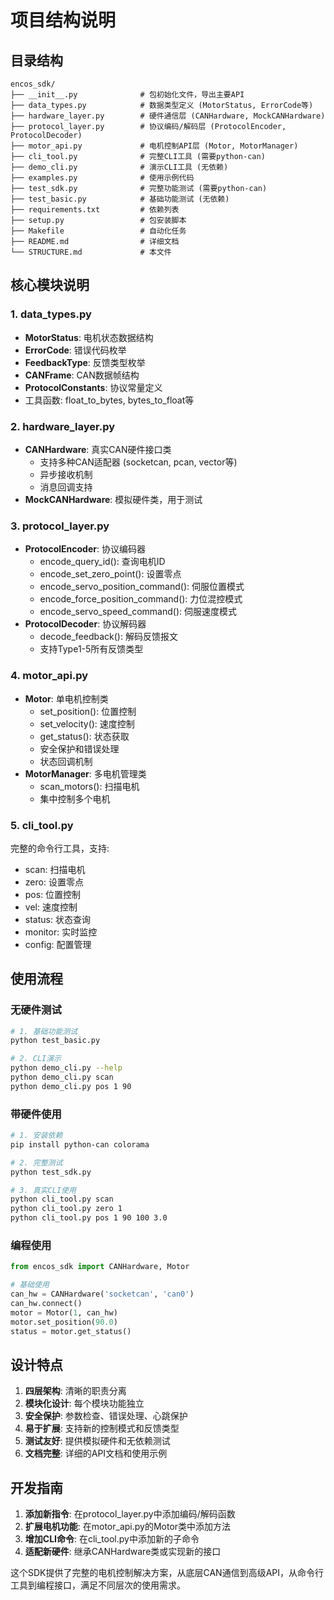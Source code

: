 # 项目结构说明

## 目录结构

```
encos_sdk/
├── __init__.py              # 包初始化文件，导出主要API
├── data_types.py            # 数据类型定义 (MotorStatus, ErrorCode等)
├── hardware_layer.py        # 硬件通信层 (CANHardware, MockCANHardware)
├── protocol_layer.py        # 协议编码/解码层 (ProtocolEncoder, ProtocolDecoder)  
├── motor_api.py             # 电机控制API层 (Motor, MotorManager)
├── cli_tool.py              # 完整CLI工具 (需要python-can)
├── demo_cli.py              # 演示CLI工具 (无依赖)
├── examples.py              # 使用示例代码
├── test_sdk.py              # 完整功能测试 (需要python-can)
├── test_basic.py            # 基础功能测试 (无依赖)
├── requirements.txt         # 依赖列表
├── setup.py                 # 包安装脚本
├── Makefile                 # 自动化任务
├── README.md                # 详细文档
└── STRUCTURE.md             # 本文件
```

## 核心模块说明

### 1. data_types.py
- **MotorStatus**: 电机状态数据结构
- **ErrorCode**: 错误代码枚举
- **FeedbackType**: 反馈类型枚举
- **CANFrame**: CAN数据帧结构
- **ProtocolConstants**: 协议常量定义
- 工具函数: float_to_bytes, bytes_to_float等

### 2. hardware_layer.py
- **CANHardware**: 真实CAN硬件接口类
  - 支持多种CAN适配器 (socketcan, pcan, vector等)
  - 异步接收机制
  - 消息回调支持
- **MockCANHardware**: 模拟硬件类，用于测试

### 3. protocol_layer.py
- **ProtocolEncoder**: 协议编码器
  - encode_query_id(): 查询电机ID
  - encode_set_zero_point(): 设置零点
  - encode_servo_position_command(): 伺服位置模式
  - encode_force_position_command(): 力位混控模式
  - encode_servo_speed_command(): 伺服速度模式
- **ProtocolDecoder**: 协议解码器
  - decode_feedback(): 解码反馈报文
  - 支持Type1-5所有反馈类型

### 4. motor_api.py
- **Motor**: 单电机控制类
  - set_position(): 位置控制
  - set_velocity(): 速度控制
  - get_status(): 状态获取
  - 安全保护和错误处理
  - 状态回调机制
- **MotorManager**: 多电机管理类
  - scan_motors(): 扫描电机
  - 集中控制多个电机

### 5. cli_tool.py
完整的命令行工具，支持:
- scan: 扫描电机
- zero: 设置零点
- pos: 位置控制
- vel: 速度控制
- status: 状态查询
- monitor: 实时监控
- config: 配置管理

## 使用流程

### 无硬件测试
```bash
# 1. 基础功能测试
python test_basic.py

# 2. CLI演示
python demo_cli.py --help
python demo_cli.py scan
python demo_cli.py pos 1 90
```

### 带硬件使用
```bash
# 1. 安装依赖
pip install python-can colorama

# 2. 完整测试
python test_sdk.py

# 3. 真实CLI使用
python cli_tool.py scan
python cli_tool.py zero 1
python cli_tool.py pos 1 90 100 3.0
```

### 编程使用
```python
from encos_sdk import CANHardware, Motor

# 基础使用
can_hw = CANHardware('socketcan', 'can0')
can_hw.connect()
motor = Motor(1, can_hw)
motor.set_position(90.0)
status = motor.get_status()
```

## 设计特点

1. **四层架构**: 清晰的职责分离
2. **模块化设计**: 每个模块功能独立
3. **安全保护**: 参数检查、错误处理、心跳保护
4. **易于扩展**: 支持新的控制模式和反馈类型
5. **测试友好**: 提供模拟硬件和无依赖测试
6. **文档完整**: 详细的API文档和使用示例

## 开发指南

1. **添加新指令**: 在protocol_layer.py中添加编码/解码函数
2. **扩展电机功能**: 在motor_api.py的Motor类中添加方法
3. **增加CLI命令**: 在cli_tool.py中添加新的子命令
4. **适配新硬件**: 继承CANHardware类或实现新的接口

这个SDK提供了完整的电机控制解决方案，从底层CAN通信到高级API，从命令行工具到编程接口，满足不同层次的使用需求。
